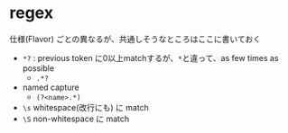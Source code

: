# regex

仕様(Flavor) ごとの異なるが、共通しそうなところはここに書いておく

* `*?` : previous token に0以上matchするが、`*`と違って、as few times as possible 
  * `.*?`
* named capture
  * `(?<name>.*)`
* `\s` whitespace(改行にも) に match
* `\S` non-whitespace に match

